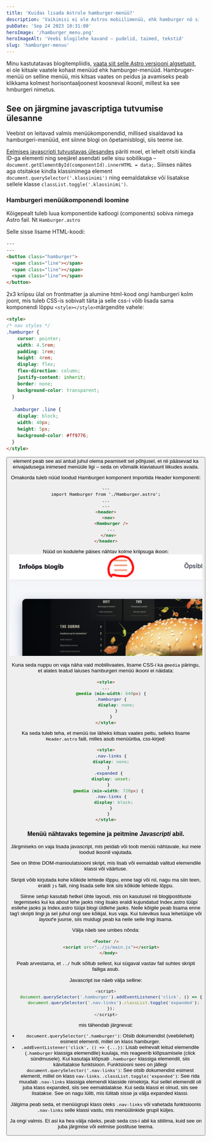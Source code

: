 ```yaml
---
title: 'Kuidas lisada Astrole hamburger-menüü?'
description: 'Vaikimisi ei ole Astros mobiilimenüü, ehk hamburger nö sisse lülitatud. Loe kuidas hamburgeri menüüd lisada ja seadistada. DOM-manipulatsioon'
pubDate: 'Sep 24 2023 10:31:00'
heroImage: '/hamburger_menu.png'
heroImageAlt: 'Veebi blogilehe kavand – pudelid, taimed, tekstid'
slug: 'hamburger-menuu'
---
```


Minu kastutatavas blogitempliidis, [vaata siit selle Astro versiooni algsetupit](/blog/astro-algsetup), ei ole kitsale vaatele kohast menüüd ehk hamburger-menüüd. Hambruger-menüü on selline menüü, mis kitsas vaates on peidus ja avamiseks peab klikkama kolmest horisontaaljoonest koosneval ikoonil, millest ka see hmburgeri nimetus.

## See on järgmine javascriptiga tutvumise ülesanne

Veebist on leitavad valmis menüükomponendid, millised sisaldavad ka hamburgeri-menüüd, ent siinne blogi on õpetamisblogi, siis teeme ise.

[Eelmises javascripti tutvustavas ülesandes](/blog/komponentiga-veebileht-javascripti-abil) päriti moel, et lehelt otsiti kindla ID-ga elementi ning seejärel asendati selle sisu sobilikuga – `document.getElementById(componentId).innerHTML = data;`. Siinses näites aga otsitakse kindla klassinimega element `document.querySelector('.klassinimi')` ning eemaldatakse või lisatakse sellele klasse `classList.toggle('.klassinimi')`.

### Hamburgeri menüükomponendi loomine
Kõigepealt tuleb luua komponentide katloogi (components) sobiva nimega Astro fail. Nt `Hamburger.astro`

Selle sisse lisame HTML-koodi:
```html
---
---
<button class="hamburger">
  <span class="line"></span>
  <span class="line"></span>
  <span class="line"></span>
</button>
```
2x3 kriipsu ülal on frontmatter ja alumine html-kood ongi hamburgeri kolm joont, mis tuleb CSS-is sobivalt täita ja selle css-i võib lisada sama komponendi lõppu `<style></style>`märgendite vahele:
```html
<style>
/* nav styles */
.hamburger {
	cursor: pointer;
    width: 4.5rem;
    padding: 1rem;
    height: 4rem;
    display: flex;
    flex-direction: column;
    justify-content: inherit;
    border: none;
    background-color: transparent;
  }
  
  .hamburger .line {
	display: block;
	width: 40px;
	height: 5px;
	background-color: #ff9776;
  }
</style>
```
<button> element peab see asi antud juhul olema peamiselt sel põhjusel, et nii pääsevad ka erivajadusega inimesed menüüle ligi – seda on võimalik klaviatuuril liikudes avada.

Omakorda tuleb nüüd loodud Hamburgeri komponent importida Header komponenti:
```html
---
import Hamburger from './Hamburger.astro';
...
---
<header>
  <nav>
    <Hamburger />
    ...
  </nav>
</header>
```
Nüüd on kodulehe päises nähtav kolme kriipsuga ikoon:
![Hamburger menüü](../../../public/burger-menu.jpg)

Kuna seda nuppu on vaja näha vaid mobiilivaates, lisame CSS-i ka `@media` päringu, et alates teatud laiuses hamburgeri menüü ikooni ei näidata:

```html
<style>
...
    @media (min-width: 640px) {
    .hamburger {
        display: none;
        }
    }
</style>
```
Ka seda tuleb teha, et menüü ise läheks kitsas vaates peitu, selleks lisame `Header.astro` faili, milles asub menüüriba, css-kirjed:
```html
<style>
    .nav-links {
    display: none;
  }
  .expanded {
    display: unset;
  }
  @media (min-width: 720px) {
    .nav-links {
      display: block;
    }
  }
</style>
```

### Menüü nähtavaks tegemine ja peitmine *Javascripti* abil.

Järgmiseks on vaja lisada javascript, mis peidab või toob menüü nähtavale, kui meie loodud ikoonil vajutada.

See on lihtne DOM-manioulatsiooni skript, mis lisab või eemaldab valitud elemendile klassi või väärtuse.

Skripti võib kirjutada kohe kõikide lehtede lõppu, enne </body> tagi või nii, nagu ma siin teen, eraldi `js` faili, ning lisada selle link siis kõikide lehtede lõppu.

Siinne *setup* kasutab hetkel ühte layouti, mis on kasutusel nii blogipostituste tegemiseks kui ka *about* lehe jaoks ning lisaks eraldi kujundatud Index.astro tüüpi esilehe jaoks ja Index.astro tüüpi blogi üldlehe jaoks. Neile kõigile peab lisama enne </body> tag'i skripti lingi ja sel juhul ongi see kõikjal, kus vaja. Kui tulevikus luua lehetüüpe või *layout*'e juurse, siis muidugi peab ka neile selle lingi lisama.

Välja näeb see umbes nõnda:
```html
<Footer />
    <script src="../js/main.js"></script>
  </body>
```
Peab arvestama, et `../` hulk sõltub sellest, kui sügaval vastav fail suhtes skripti failiga asub.

Javascript ise näeb välja selline:
```javascript
<script>
    document.querySelector('.hamburger').addEventListener('click', () => {
      document.querySelector('.nav-links').classList.toggle('expanded');
    });
</script>
```
mis tähendab järgnevat:

- `document.querySelector('.hamburger')`: Otsib dokumendist (veebilehelt) esimest elementi, millel on klass hamburger.
- `.addEventListener('click', () => {...})`: Lisab eelnevalt leitud elemendile (`.hamburger` klassiga elemendile) kuulaja, mis reageerib klõpsamisele (click sündmusele).
Kui kasutaja klõpsab `.hamburger` klassiga elemendil, siis käivitatakse funktsioon.
Funktsiooni sees on jällegi `document.querySelector('.nav-links')`: See otsib dokumendist esimest elementi, millel on klass `nav-links`.
`.classList.toggle('expanded')`: See rida muudab `.nav-links` klassiga elemendi klasside nimekirja. Kui sellel elemendil oli juba klass expanded, siis see eemaldatakse. Kui seda klassi ei olnud, siis see lisatakse. See on nagu lüliti, mis lülitab sisse ja välja expanded klassi.

Jälgima peab seda, et menüügrupi klass oleks `.nav-links` või vahetada funktsioonis `.nav-links` selle klassi vastu, mis menüülinkide grupil küljes.

Ja ongi valmis. Et asi ka hea välja näeks, peab seda css-i abil ka stiilima, kuid see on juba järgmise või eelmise postituse teema.